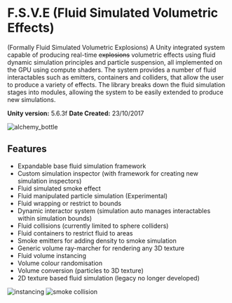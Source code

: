 # F.S.V.E (Fluid Simulated Volumetric Effects)

(Formally Fluid Simulated Volumetric Explosions)
A Unity integrated system capable of producing real-time ~~explosions~~ volumetric effects using fluid dynamic simulation principles and particle suspension, all implemented on the GPU using compute shaders. The system provides a number of fluid interactables such as emitters, containers and colliders, that allow the user to produce a variety of effects. The library breaks down the fluid simulation stages into modules, allowing the system to be easily extended to produce new simulations.

**Unity version:** 5.6.3f
**Date Created:** 23/10/2017

![alchemy_bottle](https://user-images.githubusercontent.com/18384589/38148255-937eb0fe-344d-11e8-961b-f6ec4fb3f6a0.png)

## Features
- Expandable base fluid simulation framework
- Custom simulation inspector (with framework for creating new simulation inspectors)
- Fluid simulated smoke effect
- Fluid manipulated particle simulation (Experimental)
- Fluid wrapping or restrict to bounds
- Dynamic interactor system (simulation auto manages interactables within simulation bounds)
- Fluid collisions (currently limited to sphere colliders)
- Fluid containers to restrict fluid to areas
- Smoke emitters for adding density to smoke simulation
- Generic volume ray-marcher for rendering any 3D texture
- Fluid volume instancing
- Volume colour randomisation
- Volume conversion (particles to 3D texture)
- 2D texture based fluid simulation (legacy no longer developed)

![instancing](https://user-images.githubusercontent.com/18384589/38148282-b2f765de-344d-11e8-8a66-0a49dc37717b.png)
![smoke collision](https://user-images.githubusercontent.com/18384589/38148295-bf9f4bb2-344d-11e8-9e27-500d27bf76b2.png)




